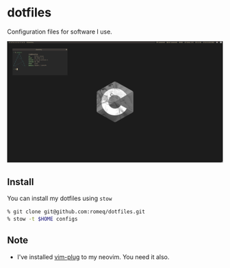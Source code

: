 # dotfiles
Configuration files for software I use.

![preview](preview.png)

## Install
You can install my dotfiles using `stow`
```sh
% git clone git@github.com:romeq/dotfiles.git
% stow -t $HOME configs
```

## Note
- I've installed [vim-plug](https://github.com/junegunn/vim-plug) to my neovim. 
  You need it also. 

